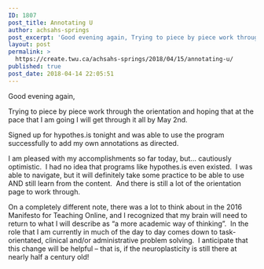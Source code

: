 ```yaml
---
ID: 1807
post_title: Annotating U
author: achsahs-springs
post_excerpt: 'Good evening again, Trying to piece by piece work through the orientation and hoping that at the pace that I am going I will get through it all by May 2nd. Signed up for hypothes.is tonight and was able to use the program successfully to add my own annotations as directed. I am pleased with [&hellip;]'
layout: post
permalink: >
  https://create.twu.ca/achsahs-springs/2018/04/15/annotating-u/
published: true
post_date: 2018-04-14 22:05:51
---
```

<p>Good evening again,</p>
<p>Trying to piece by piece work through the orientation and hoping that at the pace that I am going I will get through it all by May 2nd.</p>
<p>Signed up for hypothes.is tonight and was able to use the program successfully to add my own annotations as directed.</p>
<p>I am pleased with my accomplishments so far today, but&#8230; cautiously optimistic.  I had no idea that programs like hypothes.is even existed.  I was able to navigate, but it will definitely take some practice to be able to use AND still learn from the content.  And there is still a lot of the orientation page to work through.</p>
<p>On a completely different note, there was a lot to think about in the 2016 Manifesto for Teaching Online, and I recognized that my brain will need to return to what I will describe as &#8220;a more academic way of thinking&#8221;.  In the role that I am currently in much of the day to day comes down to task-orientated, clinical and/or administrative problem solving.  I anticipate that this change will be helpful &#8211; that is, if the neuroplasticity is still there at nearly half a century old!</p>